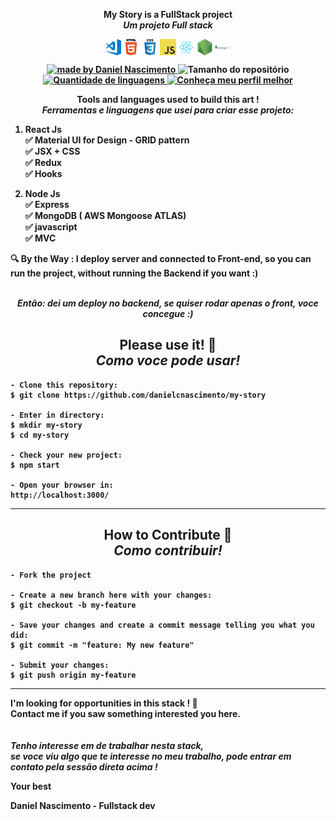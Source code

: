 
<p align="center"  >
 <strong > My Story is a FullStack project <br> <i> Um projeto Full stack</i> </ strong>

</p>



<p align="center">

<img align="center" alt="Visual Studio Code" width="26px" src="https://raw.githubusercontent.com/github/explore/80688e429a7d4ef2fca1e82350fe8e3517d3494d/topics/visual-studio-code/visual-studio-code.png" />
<img align="center" alt="HTML5" width="26px" src="https://raw.githubusercontent.com/github/explore/80688e429a7d4ef2fca1e82350fe8e3517d3494d/topics/html/html.png" />
<img align="center" alt="CSS3" width="26px" src="https://raw.githubusercontent.com/github/explore/80688e429a7d4ef2fca1e82350fe8e3517d3494d/topics/css/css.png" />
<img align="center" alt="JavaScript" width="26px" src="https://raw.githubusercontent.com/github/explore/80688e429a7d4ef2fca1e82350fe8e3517d3494d/topics/javascript/javascript.png" />
<img align="center" alt="ReactJs" width="26px" src="https://raw.githubusercontent.com/github/explore/80688e429a7d4ef2fca1e82350fe8e3517d3494d/topics/react/react.png" />
<img align="center" alt="Node.js" width="26px" src="https://raw.githubusercontent.com/github/explore/80688e429a7d4ef2fca1e82350fe8e3517d3494d/topics/nodejs/nodejs.png" />
<img align="center" alt="mongoose" width="26px" src="https://raw.githubusercontent.com/github/explore/80688e429a7d4ef2fca1e82350fe8e3517d3494d/topics/mongodb/mongodb.png" />
</p>



<p align="center">
  
  <a href="https://twitter.com/dancnascimento_">
    <img alt="made by Daniel Nascimento" src="https://img.shields.io/badge/made%20by-Daniel%20Nascimento-%2304D361">
  </a>
  
  <img alt="Tamanho do repositório" src="https://img.shields.io/github/repo-size/danielcnascimento/my-story">
  
  <a href="https://github.com/danielcnascimento/my-story">
    <img alt="Quantidade de linguagens" src="https://img.shields.io/github/languages/count/danielcnascimento/BeHappy">
  </a>

  
  <a href="https://api.whatsapp.com/send?phone=5521966305390&text=Ola">
    <img alt="Conheça meu perfil melhor" src="https://img.shields.io/badge/WhatsApp-Dan-green.svg">
  </a>
</p>

<p align="center" > Tools and languages used to build this art ! <br> <i> Ferramentas e linguagens que usei para criar esse projeto: </i></p >

1. React Js <br>
  ✅  Material UI for Design - GRID pattern <br>
  ✅  JSX + CSS<br>
  ✅  Redux<br>
  ✅  Hooks<br>

2. Node Js <br>
  ✅  Express<br>
  ✅  MongoDB ( AWS Mongoose ATLAS)<br>
  ✅  javascript<br>
  ✅  MVC<br>
  
<p align="center">

🔍 By the Way : I deploy server and connected to Front-end, so you can run the project, without running the Backend if you want :) <br> <br>
<p align="center"> <i> Então: dei um deploy no backend, se quiser rodar apenas o front, voce concegue :) </i> </p> 

</p >
  


<h2 align="center">Please use it! 🙌 <br> <i> Como voce pode usar! </i></h2>

   ```
   - Clone this repository:
   $ git clone https://github.com/danielcnascimento/my-story

   - Enter in directory:
   $ mkdir my-story
   $ cd my-story

   - Check your new project:
   $ npm start

   - Open your browser in:
   http://localhost:3000/
   ```

---

<h2 align="center">How to Contribute 💪 <br> <i> Como contribuir! </i></h2>

   ```
   - Fork the project 

   - Create a new branch here with your changes:
   $ git checkout -b my-feature

   - Save your changes and create a commit message telling you what you did:
   $ git commit -m "feature: My new feature"

   - Submit your changes:
   $ git push origin my-feature
   ```

---

</p>

<p align="center" >

I'm looking for opportunities in this stack ! 👀 <br>
Contact me if you saw something interested you here.
<br><br> 
<br><i> Tenho interesse em de trabalhar nesta stack,<br> se voce viu algo que te interesse no meu trabalho, pode entrar em contato pela sessão direta acima ! </i>

Your best

Daniel Nascimento - Fullstack dev

</p >
